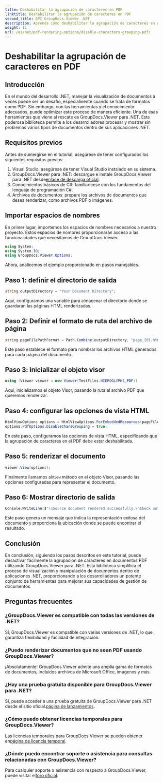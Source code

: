 ```yaml
---
title: Deshabilitar la agrupación de caracteres en PDF
linktitle: Deshabilitar la agrupación de caracteres en PDF
second_title: API GroupDocs.Viewer .NET
description: Aprenda cómo deshabilitar la agrupación de caracteres en archivos PDF usando GroupDocs.Viewer para .NET. Siga nuestro tutorial paso a paso para una representación perfecta de documentos.
weight: 11
url: /es/net/pdf-rendering-options/disable-characters-grouping-pdf/
---
```


# Deshabilitar la agrupación de caracteres en PDF

## Introducción
En el mundo del desarrollo .NET, manejar la visualización de documentos a veces puede ser un desafío, especialmente cuando se trata de formatos como PDF. Sin embargo, con las herramientas y el conocimiento adecuados, puede optimizar este proceso de manera eficiente. Una de esas herramientas que viene al rescate es GroupDocs.Viewer para .NET. Esta poderosa biblioteca permite a los desarrolladores procesar y mostrar sin problemas varios tipos de documentos dentro de sus aplicaciones .NET.
## Requisitos previos
Antes de sumergirse en el tutorial, asegúrese de tener configurados los siguientes requisitos previos:
1. Visual Studio: asegúrese de tener Visual Studio instalado en su sistema.
2.  GroupDocs.Viewer para .NET: descargue e instale GroupDocs.Viewer para .NET desde[enlace de descarga oficial](https://releases.groupdocs.com/viewer/net/).
3. Conocimientos básicos de C#: familiarícese con los fundamentos del lenguaje de programación C#.
4. Archivos de documentos: prepare los archivos de documentos que desea renderizar, como archivos PDF o imágenes.

## Importar espacios de nombres
En primer lugar, importemos los espacios de nombres necesarios a nuestro proyecto. Estos espacios de nombres proporcionarán acceso a las funcionalidades que necesitamos de GroupDocs.Viewer.

```csharp
using System;
using System.IO;
using GroupDocs.Viewer.Options;
```

Ahora, analicemos el ejemplo proporcionado en pasos manejables.
## Paso 1: definir el directorio de salida
```csharp
string outputDirectory = "Your Document Directory";
```
Aquí, configuramos una variable para almacenar el directorio donde se guardarán las páginas HTML renderizadas.
## Paso 2: Definir el formato de ruta del archivo de página
```csharp
string pageFilePathFormat = Path.Combine(outputDirectory, "page_{0}.html");
```
Este paso establece el formato para nombrar los archivos HTML generados para cada página del documento.
## Paso 3: inicializar el objeto visor
```csharp
using (Viewer viewer = new Viewer(TestFiles.HIEROGLYPHS_PDF))
```
Aquí, inicializamos el objeto Visor, pasando la ruta al archivo PDF que queremos renderizar.
## Paso 4: configurar las opciones de vista HTML
```csharp
HtmlViewOptions options = HtmlViewOptions.ForEmbeddedResources(pageFilePathFormat);
options.PdfOptions.DisableCharsGrouping = true;
```
En este paso, configuramos las opciones de vista HTML, especificando que la agrupación de caracteres en el PDF debe estar deshabilitada.
## Paso 5: renderizar el documento
```csharp
viewer.View(options);
```
 Finalmente llamamos al`View` método en el objeto Visor, pasando las opciones configuradas para representar el documento.
## Paso 6: Mostrar directorio de salida
```csharp
Console.WriteLine($"\nSource document rendered successfully.\nCheck output in {outputDirectory}.");
```
Este paso genera un mensaje que indica la representación exitosa del documento y proporciona la ubicación donde se puede encontrar el resultado.

## Conclusión
En conclusión, siguiendo los pasos descritos en este tutorial, puede desactivar fácilmente la agrupación de caracteres en documentos PDF utilizando GroupDocs.Viewer para .NET. Esta biblioteca simplifica el proceso de visualización y manipulación de documentos dentro de aplicaciones .NET, proporcionando a los desarrolladores un potente conjunto de herramientas para mejorar sus capacidades de gestión de documentos.
## Preguntas frecuentes
### ¿GroupDocs.Viewer es compatible con todas las versiones de .NET?
Sí, GroupDocs.Viewer es compatible con varias versiones de .NET, lo que garantiza flexibilidad y facilidad de integración.
### ¿Puedo renderizar documentos que no sean PDF usando GroupDocs.Viewer?
¡Absolutamente! GroupDocs.Viewer admite una amplia gama de formatos de documentos, incluidos archivos de Microsoft Office, imágenes y más.
### ¿Hay una prueba gratuita disponible para GroupDocs.Viewer para .NET?
 Sí, puede acceder a una prueba gratuita de GroupDocs.Viewer para .NET desde el sitio oficial.[página de lanzamientos](https://releases.groupdocs.com/).
### ¿Cómo puedo obtener licencias temporales para GroupDocs.Viewer?
Las licencias temporales para GroupDocs.Viewer se pueden obtener en[página de licencia temporal](https://purchase.groupdocs.com/temporary-license/).
### ¿Dónde puedo encontrar soporte o asistencia para consultas relacionadas con GroupDocs.Viewer?
 Para cualquier soporte o asistencia con respecto a GroupDocs.Viewer, puede visitar el[foro oficial](https://forum.groupdocs.com/c/viewer/9).